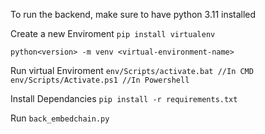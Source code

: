 To run the backend, make sure to have python 3.11 installed

Create a new Enviroment 
`pip install virtualenv`
 
`python<version> -m venv <virtual-environment-name>`

Run virtual Enviroment
`env/Scripts/activate.bat //In CMD
 env/Scripts/Activate.ps1 //In Powershell`

 Install Dependancies 
 `pip install -r requirements.txt`

 Run `back_embedchain.py`
 

